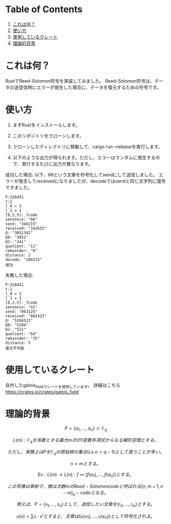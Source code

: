 
# Table of Contents

1.  [これは何？](#orgc9c9c91)
2.  [使い方](#orgf6488bf)
3.  [使用しているクレート](#orge6743af)
4.  [理論的背景](#org34dd450)


<a id="orgc9c9c91"></a>

# これは何？

RustでReed-Solomon符号を実装してみました。
Reed-Solomon符号は、データの送受信時にエラーが発生した場合に、データを復元するための符号です。


<a id="orgf6488bf"></a>

# 使い方

1.  まずRustをインストールします。

2.  このリポジトリをクローンします。

3.  クローンしたディレクトリに移動して、cargo run &#x2013;releaseを実行します。

4.  以下のような出力が得られます。ただし、エラーはランダムに発生するので、実行するたびに出力が異なります。

成功した場合:
以下、66という文章を符号化してsendにして送信しました。
エラーが発生してreceivedになりましたが、decodeではsendと同じ文字列に復号できました。

    P:326451
    t:2
    l_0 = 3
    l_1 = 2
    [6,2,5]-_7code
    sentence: "66"
    send: "340215"
    received: "342615"
    Q: "3051341"
    Q0: "3051"
    Q1: "341"
    quotient: "11"
    remainder: "0"
    distance: 2
    decode: "340215"
    成功

失敗した場合:

    P:326451
    t:2
    l_0 = 3
    l_1 = 2
    [6,2,5]-_7code
    sentence: "41"
    send: "063125"
    received: "062423"
    Q: "5204521"
    Q0: "5204"
    Q1: "521"
    quotient: "64"
    remainder: "35"
    distance: 5
    復元不可能


<a id="orge6743af"></a>

# 使用しているクレート

自作したgalois<sub>fieldクレートを使用しています</sub>。
詳細はこちら
<https://crates.io/crates/galois_field>


<a id="org34dd450"></a>

# 理論的背景

$$ P = \{\alpha_1, \ldots, \alpha_n\} \subset \mathbb{F}_q $$

$$ L(m) : \mathbb{F}_q を係数とする最大m次の1変数多項式からなる線形空間とする。$$

$$ ただし、実務上はPを  \mathbb{F}_q  の原始根の集合(i.e. n = q - 1 )として扱うことが多い。$$

$$ n > mとする。$$

$$ Ev :  L(m) \rightarrow L(n) : f \longmapsto (f(\alpha_1), \ldots , f(\alpha_n)) とする。$$

$$ この写像は単射で、像は次数mのReed-Solomon codeと呼ばれる  [n,m+1,n-m]_q -code となる。$$

$$ 例えば、P = \{ x_1, \ldots, x_n \} として、送信したい文章を (r_0, \ldots, r_m) とする。$$

$$ u(x) = \sum r_i \cdot x^i とすると、文章は(u(x_1), \ldots, u(x_n))として符号化される。$$

